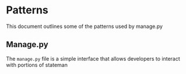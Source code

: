# Patterns
This document outlines some of the patterns used by manage.py

## Manage.py
The `manage.py` file is a simple interface that allows developers to interact with portions of stateman

